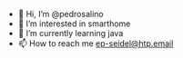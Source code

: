 - 👋 Hi, I’m @pedrosalino
- 👀 I’m interested in smarthome
- 🌱 I’m currently learning java
- 📫 How to reach me ep-seidel@htp.email

<!---
pedrosalino/pedrosalino is a ✨ special ✨ repository because its `README.md` (this file) appears on your GitHub profile.
You can click the Preview link to take a look at your changes.
--->
